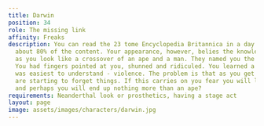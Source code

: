 ```yaml
---
title: Darwin
position: 34
role: The missing link
affinity: Freaks
description: You can read the 23 tome Encyclopedia Britannica in a day and remember
  about 80% of the content. Your appearance, however, belies the knowledge within
  as you look like a crossover of an ape and a man. They named you the missing link.
  You had fingers pointed at you, shunned and ridiculed. You learned a response that
  was easiest to understand - violence. The problem is that as you get violent, you
  are starting to forget things. If this carries on you fear you will lose your brains
  and perhaps you will end up nothing more than an ape?
requirements: Neanderthal look or prosthetics, having a stage act
layout: page
image: assets/images/characters/darwin.jpg
---
```


